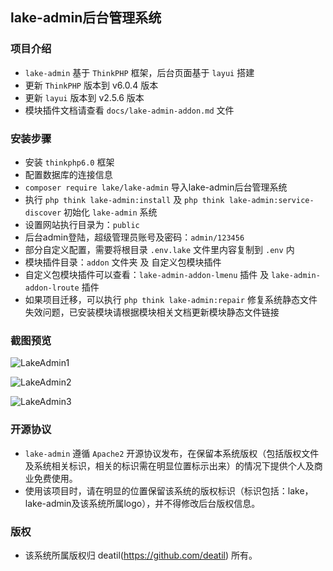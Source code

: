## lake-admin后台管理系统


### 项目介绍

*  `lake-admin` 基于 `ThinkPHP` 框架，后台页面基于 `layui` 搭建
*  更新 `ThinkPHP` 版本到 v6.0.4 版本
*  更新 `layui` 版本到 v2.5.6 版本
*  模块插件文档请查看 `docs/lake-admin-addon.md` 文件


### 安装步骤

*  安装 `thinkphp6.0` 框架
*  配置数据库的连接信息
*  `composer require lake/lake-admin` 导入lake-admin后台管理系统
*  执行 `php think lake-admin:install` 及 `php think lake-admin:service-discover` 初始化 `lake-admin` 系统
*  设置网站执行目录为：`public`
*  后台admin登陆，超级管理员账号及密码：`admin/123456`
*  部分自定义配置，需要将根目录 `.env.lake` 文件里内容复制到 `.env` 内
*  模块插件目录：`addon` 文件夹 及 自定义包模块插件
*  自定义包模块插件可以查看：`lake-admin-addon-lmenu` 插件 及 `lake-admin-addon-lroute` 插件
*  如果项目迁移，可以执行 `php think lake-admin:repair` 修复系统静态文件失效问题，已安装模块请根据模块相关文档更新模块静态文件链接


### 截图预览

![LakeAdmin1](https://user-images.githubusercontent.com/24578855/91877097-23f6d680-ecb0-11ea-99e1-c8e7b36421dd.png)

![LakeAdmin2](https://user-images.githubusercontent.com/24578855/91877220-4ee12a80-ecb0-11ea-9f0f-e3879d4c07ac.png)

![LakeAdmin3](https://user-images.githubusercontent.com/24578855/91877251-57396580-ecb0-11ea-8503-be6335c8a92d.png)


### 开源协议

*  `lake-admin` 遵循 `Apache2` 开源协议发布，在保留本系统版权（包括版权文件及系统相关标识，相关的标识需在明显位置标示出来）的情况下提供个人及商业免费使用。  
*  使用该项目时，请在明显的位置保留该系统的版权标识（标识包括：lake，lake-admin及该系统所属logo），并不得修改后台版权信息。


### 版权

*  该系统所属版权归 deatil(https://github.com/deatil) 所有。
